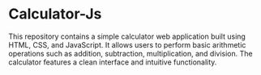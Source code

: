 # Calculator-Js
This repository contains a simple calculator web application built using HTML, CSS, and JavaScript. It allows users to perform basic arithmetic operations such as addition, subtraction, multiplication, and division. The calculator features a clean interface and intuitive functionality.
